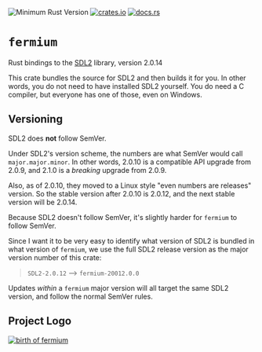 ![Minimum Rust Version](https://img.shields.io/badge/Min%20Rust-1.48-green.svg)
[![crates.io](https://img.shields.io/crates/v/fermium.svg)](https://crates.io/crates/fermium)
[![docs.rs](https://docs.rs/fermium/badge.svg)](https://docs.rs/fermium/)

# `fermium`

Rust bindings to the [SDL2](https://libsdl.org/) library, version 2.0.14

This crate bundles the source for SDL2 and then builds it for you.
In other words, you do not need to have installed SDL2 yourself.
You do need a C compiler, but everyone has one of those, even on Windows.

## Versioning

SDL2 does **not** follow SemVer.

Under SDL2's version scheme, the numbers are what SemVer would call `major.major.minor`.
In other words, 2.0.10 is a compatible API upgrade from 2.0.9, and 2.1.0 is a *breaking* upgrade from 2.0.9.

Also, as of 2.0.10, they moved to a Linux style "even numbers are releases" version.
So the stable version after 2.0.10 is 2.0.12, and the next stable version will be 2.0.14.

Because SDL2 doesn't follow SemVer, it's slightly harder for `fermium` to follow SemVer.

Since I want it to be very easy to identify what version of SDL2 is bundled in what version of `fermium`,
we use the full SDL2 release version as the major version number of this crate:

> `SDL2-2.0.12` --> `fermium-20012.0.0`

Updates *within* a `fermium` major version will all target the same SDL2 version,
and follow the normal SemVer rules.

## Project Logo

[![birth of fermium](https://upload.wikimedia.org/wikipedia/commons/5/58/Ivy_Mike_-_mushroom_cloud.jpg)](https://en.wikipedia.org/wiki/Fermium)

